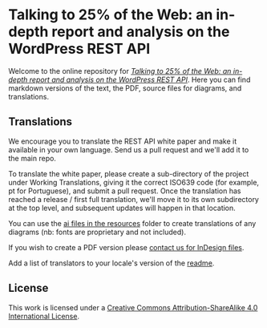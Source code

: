 # Talking to 25% of the Web: an in-depth report and analysis on the WordPress REST API

Welcome to the online repository for *[Talking to 25% of the Web: an in-depth report and analysis on the WordPress REST API](http://hmn.md)*. Here you can find markdown versions of the text, the PDF, source files for diagrams, and translations.

## Translations
We encourage you to translate the REST API white paper and make it available in your own language. Send us a pull request and we'll add it to the main repo.

To translate the white paper, please create a sub-directory of the project under Working Translations, giving it the correct ISO639 code (for example, pt for Portuguese), and submit a pull request. Once the translation has reached a release / first full translation, we'll move it to its own subdirectory at the top level, and subsequent updates will happen in that location.

You can use the [ai files in the resources](resources/) folder to create translations of any diagrams (nb: fonts are proprietary and not included).

If you wish to create a PDF version please [contact us for InDesign files](mailto:hello@hmn.md).

Add a list of translators to your locale's version of the [readme](https://github.com/humanmade/rest-api-white-paper/blob/master/en/readme.md).

## License
This work is licensed under a [Creative Commons Attribution-ShareAlike 4.0 International License](http://creativecommons.org/licenses/by-sa/4.0/).
